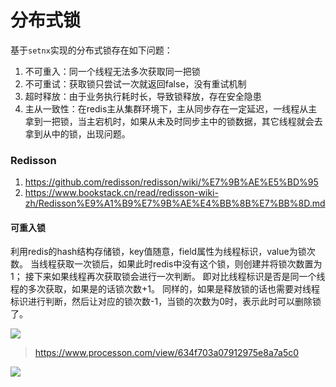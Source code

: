 # 分布式锁

基于`setnx`实现的分布式锁存在如下问题：

1. 不可重入：同一个线程无法多次获取同一把锁
2. 不可重试：获取锁只尝试一次就返回false，没有重试机制
3. 超时释放：由于业务执行耗时长，导致锁释放，存在安全隐患
4. 主从一致性：在redis主从集群环境下，主从同步存在一定延迟，一线程从主拿到一把锁，当主宕机时，如果从未及时同步主中的锁数据，其它线程就会去拿到从中的锁，出现问题。

### Redisson

1. https://github.com/redisson/redisson/wiki/%E7%9B%AE%E5%BD%95
2. https://www.bookstack.cn/read/redisson-wiki-zh/Redisson%E9%A1%B9%E7%9B%AE%E4%BB%8B%E7%BB%8D.md

#### 可重入锁

利用redis的hash结构存储锁，key值随意，field属性为线程标识，value为锁次数。
当线程获取一次锁后，如果此时redis中没有这个锁，则创建并将锁次数置为1；
接下来如果线程再次获取锁会进行一次判断。
即对比线程标识是否是同一个线程的多次获取，如果是的话锁次数+1。
同样的，如果是释放锁的话也需要对线程标识进行判断，然后让对应的锁次数-1，当锁的次数为0时，表示此时可以删除锁了。

![](images/redisson-可重入锁.png)

> https://www.processon.com/view/634f703a07912975e8a7a5c0

![](images/redisson-分布式锁原理.png)
